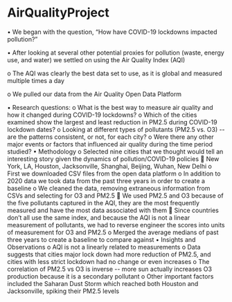 # AirQualityProject

•	We began with the question, “How have COVID-19 lockdowns impacted pollution?”

•	After looking at several other potential proxies for pollution (waste, energy use, and water) we settled on using the Air Quality Index (AQI)

   o   The AQI was clearly the best data set to use, as it is global and measured multiple times a day
    
   o   We pulled our data from the Air Quality Open Data Platform
    
•	Research questions:
    o	What is the best way to measure air quality and how it changed during COVID-19 lockdowns?
    o	Which of the cities examined show the largest and least reduction in PM2.5 during COVID-19 lockdown dates?
    o	Looking at different types of pollutants (PM2.5 vs. O3) -- are the patterns consistent, or not, for each city?
    o	Were there any other major events or factors that influenced air quality during the time period studied?
•	Methodology
    o	Selected nine cities that we thought would tell an interesting story given the dynamics of pollution/COVID-19 policies
        	New York, LA, Houston, Jacksonville, Shanghai, Beijing, Wuhan, New Delhi
    o	First we downloaded CSV files from the open data platform
    o	In addition to 2020 data we took data from the past three years in order to create a baseline
    o	We cleaned the data, removing extraneous information from CSVs and selecting for O3 and PM2.5
        	We used PM2.5 and O3 because of the five pollutants captured in the AQI, they are the most frequently measured and have the most data       associated with them
        	Since countries don’t all use the same index, and because the AQI is not a linear measurement of pollutants, we had to reverse engineer the scores into units of measurement for O3 and PM2.5
    o	Merged the average medians of past three years to create a baseline to compare against
•	Insights and Observations
    o	AQI is not a linearly related to measurements
    o	Data suggests that cities major lock down had more reduction of PM2.5, and cities with less strict lockdown had no change or even increases 
    o	The correlation of PM2.5 vs O3 is inverse -- more sun actually increases O3 production because it is a secondary pollutant
    o	Other important factors included the Saharan Dust Storm which reached both Houston and Jacksonville, spiking their PM2.5 levels


